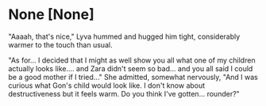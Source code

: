 # None [None]
"Aaaah, that's nice," Lyva hummed and hugged him tight, considerably warmer to the touch than usual.   

"As for... I decided that I might as well show you all what one of my children actually looks like.... and Zara didn't seem so bad... and you all said I could be a good mother if I tried..." She admitted, somewhat nervously, "And I was curious what Gon's child would look like. I don't know about destructiveness but it feels warm. Do you think I've gotten... rounder?"
